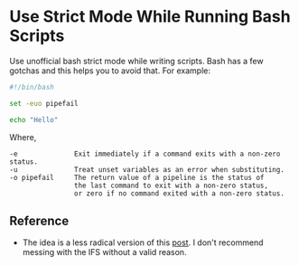 # Use Strict Mode While Running Bash Scripts

Use unofficial bash strict mode while writing scripts. Bash has a few gotchas and this helps you to avoid that. For example:

```bash
#!/bin/bash

set -euo pipefail

echo "Hello"
```

Where,

```
-e              Exit immediately if a command exits with a non-zero status.
-u              Treat unset variables as an error when substituting.
-o pipefail     The return value of a pipeline is the status of
                the last command to exit with a non-zero status,
                or zero if no command exited with a non-zero status.
```

## Reference

*  The idea is a less radical version of this [post](http://redsymbol.net/articles/unofficial-bash-strict-mode/). I don't recommend messing with the IFS without a valid reason.
